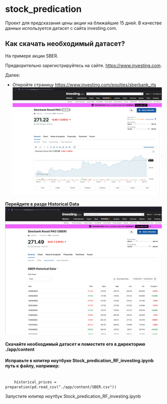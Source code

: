 # stock_predication

Проект для предсказания цены акции на ближайшие 15 дней.
В качестве данных используется датасет с сайта investing.com.

## Как скачать необходимый датасет?


На примере акции SBER.

Предворительно зарегистрируйтесь на сайте. https://www.investing.com. 

Далее:

- Откройте страницу https://www.investing.com/equities/sberbank_rts
![Alt text](docs/images/1.PNG)

#### Перейдите в разде Historical Data ![Alt text](docs/images/2.PNG)

#### Скачайте необходимый датасет и поместите его в директорию ./app/content

#### Исправьте в юпитер ноутбуке Stock_predication_RF_investing.ipynb путь к файлу, например:

```

    historical_prices = preparation(pd.read_csv("./app/content/SBER.csv"))

```
Запустите юпитер ноутбук Stock_predication_RF_investing.ipynb

